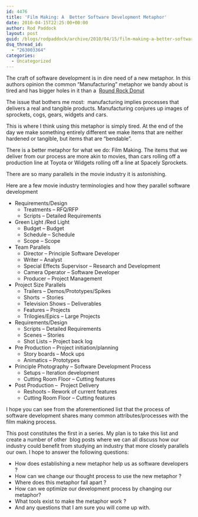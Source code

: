 ```yaml
---
id: 4476
title: 'Film Making: A  Better Software Development Metaphor'
date: 2010-04-15T22:25:00+00:00
author: Rod Paddock
layout: post
guid: /blogs/rodpaddock/archive/2010/04/15/film-making-a-better-software-development-metaphor.aspx
dsq_thread_id:
  - "263003364"
categories:
  - Uncategorized
---
```

The craft of software development is in dire need of a new metaphor. In this authors opinion the common &ldquo;Manufacturing&rdquo; metaphor we bandy about is tired and has bigger holes in it than a&nbsp; <a target="_blank" href="http://www.roundrockdonuts.com/">Round Rock Donut</a>

The issue that bothers me most:&nbsp; manufacturing implies processes that delivers a real and tangible products. Manufacturing conjures up images of sprockets, cogs, gears, widgets and cars.&nbsp; 

This is where I think using this metaphor is simply tired. At the end of the day we make something entirely different we make items that are neither hardened or tangible, but items that are &ldquo;bendable&rdquo;. 

There is a better metaphor for what we do: Film Making. The items that we deliver from our process are more akin to movies, than cars rolling off a production line at Toyota or Widgets rolling off a line at Spacely Sprockets. 

There are so many parallels in the movie industry it is astonishing.

Here are a few movie industry terminologies and how they parallel software development 

  * Requirements/Design 
      * Treatments &ndash; RFQ/RFP
      * Scripts &ndash; Detailed Requirements
  * Green Light /Red Light 
      * Budget &#8211; Budget
      * Schedule &#8211; Schedule
      * Scope &ndash; Scope
  * Team Parallels 
      * Director &ndash; Principle Software Developer
      * Writer &ndash; Analyst
      * Special Effects Supervisor &ndash; Research and Development
      * Camera Operator &ndash; Software Developer
      * Producer &ndash; Project Management
  * Project Size Parallels 
      * Trailers &ndash; Demos/Prototypes/Spikes
      * Shorts&nbsp; &#8211; Stories
      * Television Shows &#8211; Deliverables
      * Features &#8211; Projects
      * Trilogies/Epics &ndash; Large Projects
  * Requirements/Design 
      * Scripts &ndash; Detailed Requirements
      * Scenes &#8211; Stories
      * Shot Lists &ndash; Project back log
  * Pre Production &ndash; Project initiation/planning 
      * Story boards &ndash; Mock ups
      * Animatics &ndash; Prototypes
  * Principle Photography &ndash; Software Development Process 
      * Setups &ndash; Iteration development
      * Cutting Room Floor &ndash; Cutting features
  * Post Production &#8211;&nbsp; Project Delivery 
      * Reshoots &ndash; Rework of current features
      * Cutting Room Floor &ndash; Cutting features

I hope you can see from the aforementioned list that the process of software development shares many common attributes/processes with the film making process. 

This post constitutes the first in a series. My plan is to take this list and create a number of other&nbsp; blog posts where we can all discuss how our industry could benefit from studying an industry that more closely parallels our own. I hope to answer the following questions:

  * How does establishing a new metaphor help us as software developers ?
  * How can we change our thought process to use the new metaphor ?
  * Where does this metaphor fall apart ?
  * How can we optimize our development process by changing our metaphor?
  * What tools exist to make the metaphor work ?
  * And any questions that I am sure you will come up with.
